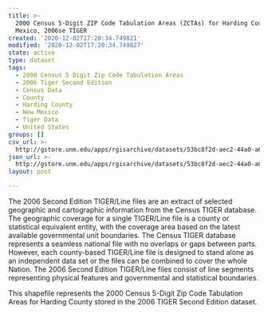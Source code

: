 ```yaml
---
title: >-
  2000 Census 5-Digit ZIP Code Tabulation Areas (ZCTAs) for Harding County, New
  Mexico, 2006se TIGER
created: '2020-12-02T17:20:34.749821'
modified: '2020-12-02T17:20:34.749827'
state: active
type: dataset
tags:
  - 2000 Census 5 Digit Zip Code Tabulation Areas
  - 2006 Tiger Second Edition
  - Census Data
  - County
  - Harding County
  - New Mexico
  - Tiger Data
  - United States
groups: []
csv_url: >-
  http://gstore.unm.edu/apps/rgisarchive/datasets/53bc8f2d-aec2-44a0-a6b0-486adb9365d7/tgr2006se_hard_zcta500.derived.csv
json_url: >-
  http://gstore.unm.edu/apps/rgisarchive/datasets/53bc8f2d-aec2-44a0-a6b0-486adb9365d7/tgr2006se_hard_zcta500.derived.json
layout: post

---
```

The 2006 Second Edition TIGER/Line files are an extract of selected geographic and cartographic information from the Census TIGER database.  The geographic coverage for a single TIGER/Line file is a county or statistical equivalent entity, with the coverage area based on the latest available governmental unit boundaries. The Census TIGER database represents a seamless national file with no overlaps or gaps between parts.  However, each county-based TIGER/Line file is designed to stand alone as an independent data set or the files can be combined to cover the whole Nation.  The 2006 Second Edition  TIGER/Line files consist of line segments representing physical features and governmental and statistical boundaries.  

This shapefile represents the 2000 Census 5-Digit Zip Code Tabulation Areas for Harding County stored in the 2006 TIGER Second Edition dataset.
